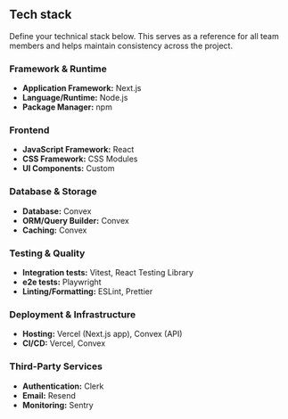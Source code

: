 ## Tech stack

Define your technical stack below. This serves as a reference for all team members and helps maintain consistency across the project.

### Framework & Runtime

- **Application Framework:** Next.js
- **Language/Runtime:** Node.js
- **Package Manager:** npm

### Frontend

- **JavaScript Framework:** React
- **CSS Framework:** CSS Modules
- **UI Components:** Custom

### Database & Storage

- **Database:** Convex
- **ORM/Query Builder:** Convex
- **Caching:** Convex

### Testing & Quality

- **Integration tests:** Vitest, React Testing Library
- **e2e tests:** Playwright
- **Linting/Formatting:** ESLint, Prettier

### Deployment & Infrastructure

- **Hosting:** Vercel (Next.js app), Convex (API)
- **CI/CD:** Vercel, Convex

### Third-Party Services

- **Authentication:** Clerk
- **Email:** Resend
- **Monitoring:** Sentry
